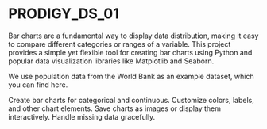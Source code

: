 # PRODIGY_DS_01

Bar charts are a fundamental way to display data distribution, making it easy to compare different categories or ranges of a variable.
This project provides a simple yet flexible tool for creating bar charts using Python and popular data visualization libraries like Matplotlib and Seaborn.

We use population data from the World Bank as an example dataset, which you can find here.

Create bar charts for categorical and continuous.
Customize colors, labels, and other chart elements.
Save charts as images or display them interactively.
Handle missing data gracefully.



